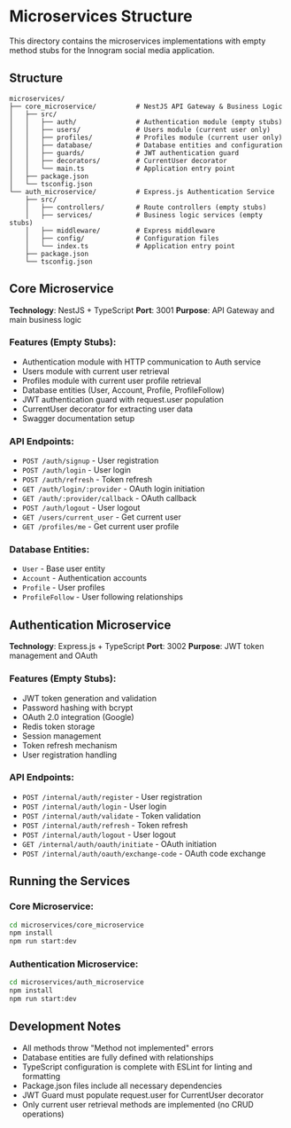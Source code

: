 # Microservices Structure

This directory contains the microservices implementations with empty method stubs for the Innogram social media application.

## Structure

```
microservices/
├── core_microservice/          # NestJS API Gateway & Business Logic
│   ├── src/
│   │   ├── auth/               # Authentication module (empty stubs)
│   │   ├── users/              # Users module (current user only)
│   │   ├── profiles/           # Profiles module (current user only)
│   │   ├── database/           # Database entities and configuration
│   │   ├── guards/             # JWT authentication guard
│   │   ├── decorators/         # CurrentUser decorator
│   │   └── main.ts             # Application entry point
│   ├── package.json
│   └── tsconfig.json
└── auth_microservice/          # Express.js Authentication Service
    ├── src/
    │   ├── controllers/        # Route controllers (empty stubs)
    │   ├── services/           # Business logic services (empty stubs)
    │   ├── middleware/         # Express middleware
    │   ├── config/             # Configuration files
    │   └── index.ts            # Application entry point
    ├── package.json
    └── tsconfig.json
```

## Core Microservice

**Technology**: NestJS + TypeScript
**Port**: 3001
**Purpose**: API Gateway and main business logic

### Features (Empty Stubs):
- Authentication module with HTTP communication to Auth service
- Users module with current user retrieval
- Profiles module with current user profile retrieval
- Database entities (User, Account, Profile, ProfileFollow)
- JWT authentication guard with request.user population
- CurrentUser decorator for extracting user data
- Swagger documentation setup

### API Endpoints:
- `POST /auth/signup` - User registration
- `POST /auth/login` - User login
- `POST /auth/refresh` - Token refresh
- `GET /auth/login/:provider` - OAuth login initiation
- `GET /auth/:provider/callback` - OAuth callback
- `POST /auth/logout` - User logout
- `GET /users/current_user` - Get current user
- `GET /profiles/me` - Get current user profile

### Database Entities:
- `User` - Base user entity
- `Account` - Authentication accounts
- `Profile` - User profiles
- `ProfileFollow` - User following relationships

## Authentication Microservice

**Technology**: Express.js + TypeScript
**Port**: 3002
**Purpose**: JWT token management and OAuth

### Features (Empty Stubs):
- JWT token generation and validation
- Password hashing with bcrypt
- OAuth 2.0 integration (Google)
- Redis token storage
- Session management
- Token refresh mechanism
- User registration handling

### API Endpoints:
- `POST /internal/auth/register` - User registration
- `POST /internal/auth/login` - User login
- `POST /internal/auth/validate` - Token validation
- `POST /internal/auth/refresh` - Token refresh
- `POST /internal/auth/logout` - User logout
- `GET /internal/auth/oauth/initiate` - OAuth initiation
- `POST /internal/auth/oauth/exchange-code` - OAuth code exchange

## Running the Services

### Core Microservice:
```bash
cd microservices/core_microservice
npm install
npm run start:dev
```

### Authentication Microservice:
```bash
cd microservices/auth_microservice
npm install
npm run start:dev
```

## Development Notes

- All methods throw "Method not implemented" errors
- Database entities are fully defined with relationships
- TypeScript configuration is complete with ESLint for linting and formatting
- Package.json files include all necessary dependencies
- JWT Guard must populate request.user for CurrentUser decorator
- Only current user retrieval methods are implemented (no CRUD operations)
